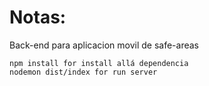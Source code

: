 # Notas:

Back-end para aplicacion movil de safe-areas

```
npm install for install allá dependencia
nodemon dist/index for run server
```
